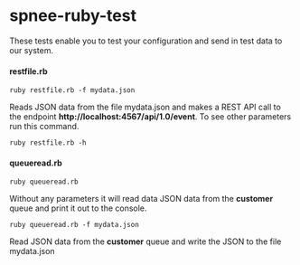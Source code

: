 spnee-ruby-test
===============

These tests enable you to test your configuration and send in test data to our system.

#### restfile.rb

```
ruby restfile.rb -f mydata.json
```

Reads JSON data from the file mydata.json and makes a REST API call to the
endpoint **http://localhost:4567/api/1.0/event**.  To see other parameters
run this command.

```
ruby restfile.rb -h
```

#### queueread.rb

```
ruby queueread.rb
```

Without any parameters it will read data JSON data from the **customer** queue and
print it out to the console.

```
ruby queueread.rb -f mydata.json
```

Read JSON data from the **customer** queue and write the JSON to the file
mydata.json
